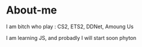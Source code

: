 # About-me
I am bitch who play : CS2, ETS2, DDNet, Amoung Us

I am learning JS, and probadly I will start soon phyton
